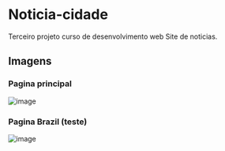 # Noticia-cidade
 Terceiro projeto curso de desenvolvimento web
 Site de noticias.
 
 ## Imagens 
 
 ### Pagina principal
 ![image](https://user-images.githubusercontent.com/92633222/142229234-0aede1ad-e6af-4d11-a872-14a7b26ceda3.png)


### Pagina Brazil (teste)
![image](https://user-images.githubusercontent.com/92633222/142229100-75fdc425-90a7-4976-a593-ef0100f3c5d8.png)

